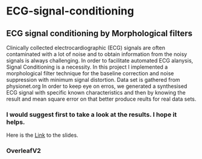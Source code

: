 # ECG-signal-conditioning
## ECG signal conditioning by Morphological filters
Clinically collected electrocardiographic (ECG) signals are often contaminated with a lot of noise and to obtain information from the noisy signals is always challenging. In order to facilitate automated ECG alanysis, Signal Conditioning is a necessity. In this project I implemented a morphological filter technique for the baseline correction and noise suppression with minimum signal distortion.
Data set is gathered from physionet.org
In order to keep eye on erros, we generated a synthesised ECG signal with specific known characteristics and then by knowing the result and mean square error on that better produce reults for real data sets.

### I would suggest first to take a look at the results. I hope it helps. <br>
Here is the [Link](https://www.slideshare.net/aliBagherzadehkarimi/life-in-the-eyes-of-the-computer) to the slides. 

### OverleafV2

